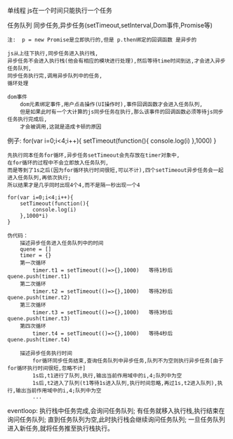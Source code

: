 单线程
    js在一个时间只能执行一个任务

任务队列
    同步任务,异步任务(setTimeout,setInterval,Dom事件,Promise等)

    注:  p = new Promise是立即执行的,但是 p.then绑定的回调函数 是异步的

    js从上往下执行,同步任务进入执行栈,
    异步任务不会进入执行栈(他会有相应的模块进行处理),然后等待time时间到达,才会进入异步任务队列,
    同步任务执行完,调用异步队列中的任务,
    循环处理

    dom事件
        dom元素绑定事件,用户点击操作(UI操作时),事件回调函数才会进入任务队列,
        但是如果此时有一个大计算的js同步任务在执行,那么该事件的回调函数必须等待js同步任务执行完成后,
        才会被调用,这就是造成卡顿的原因

例子:
    for(var i=0;i<4;i++){
        setTimeout(function(){
            console.log(i)
        },1000)
    }

    先执行同本任务for循环,异步任务setTimeout会先存放在timer对象中,
    在for循环的过程中不会立即放入任务队列,
    而是等到了1s之后(因为for循环执行时间很短,可以不计),四个setTimeout异步任务会一起进入任务队列,再依次执行;
    所以结果才是几乎同时出现4个4,而不是隔一秒出现一个4

    for(var i=0;i<4;i++){
        setTimeout(function(){
            console.log(i)
        },1000*i)
    }

    伪代码： 
        描述异步任务进入任务队列中的时间
        quene = []
        timer = {}
        第一次循环
            timer.t1 = setTimeout(()=>{},1000)   等待1秒后 quene.push(timer.t1)
        第二次循环
            timer.t2 = setTimeout(()=>{},1000)   等待2秒后 quene.push(timer.t2)
        第三次循环
            timer.t3 = setTimeout(()=>{},1000)   等待3秒后 quene.push(timer.t3)
        第四次循环
            timer.t4 = setTimeout(()=>{},1000)   等待4秒后 quene.push(timer.t4)

        描述异步任务执行时间
            for循环同步任务结束,查询任务队列中异步任务,队列不为空则执行异步任务[由于for循环执行时间很短,忽略不计]
            1s后,t1进行了队列,执行,输出当前作用域中的i,4;队列中为空
            1s后,t2进入了队列(t1等待1s进入队列,执行时间忽略,再过1s,t2进入队列),执行,输出当前作用域中的i,4;队列中为空
            ...
        

eventloop:
    执行栈中任务完成,会询问任务队列;
    有任务就移入执行栈,执行结束在询问任务队列;
    直到任务队列为空,此时执行栈会继续询问任务队列;
    一旦任务队列进入新任务,就将任务推至执行栈执行。
    